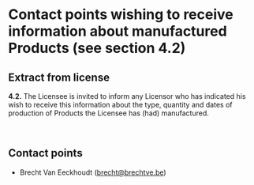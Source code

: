 
# Contact points wishing to receive information about manufactured Products (see section 4.2)

## Extract from license

**4.2.** The Licensee is invited to inform any Licensor who has indicated his wish to receive this information about the type, quantity and dates of production of Products the Licensee has (had) manufactured.

<br/>

## Contact points

- Brecht Van Eeckhoudt (brecht@brechtve.be)

